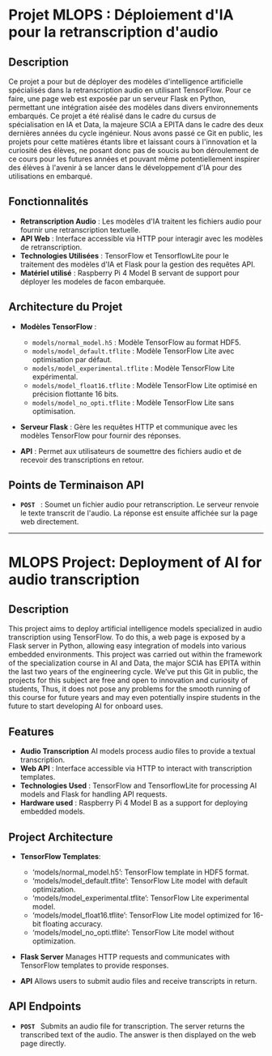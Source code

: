 # Projet MLOPS : Déploiement d'IA pour la retranscription d'audio

## Description

Ce projet a pour but de déployer des modèles d'intelligence artificielle spécialisés dans la retranscription audio en utilisant TensorFlow. Pour ce faire, une page web est exposée par un serveur Flask en Python, permettant une intégration aisée des modèles dans divers environnements embarqués. Ce projet a été réalisé dans le cadre du cursus de spécialisation en IA et Data, la majeure SCIA a EPITA dans le cadre des deux dernières années du cycle ingénieur. Nous avons passé ce Git en public, les projets pour cette matières étants libre et laissant cours à l'innovation et la curiosité des élèves, ne posant donc pas de soucis au bon déroulement de ce cours pour les futures années et pouvant même potentiellement inspirer des élèves à l'avenir à se lancer dans le développement d'IA pour des utilisations en embarqué. 

## Fonctionnalités

- **Retranscription Audio** : Les modèles d'IA traitent les fichiers audio pour fournir une retranscription textuelle.
- **API Web** : Interface accessible via HTTP pour interagir avec les modèles de retranscription.
- **Technologies Utilisées** : TensorFlow et TensorflowLite pour le traitement des modèles d'IA et Flask pour la gestion des requêtes API.
- **Matériel utilisé** : Raspberry Pi 4 Model B servant de support pour déployer les modeles de facon embarquée.   

## Architecture du Projet

- **Modèles TensorFlow** : 
  - `models/normal_model.h5` : Modèle TensorFlow au format HDF5.
  - `models/model_default.tflite` : Modèle TensorFlow Lite avec optimisation par défaut.
  - `models/model_experimental.tflite` : Modèle TensorFlow Lite expérimental.
  - `models/model_float16.tflite` : Modèle TensorFlow Lite optimisé en précision flottante 16 bits.
  - `models/model_no_opti.tflite` : Modèle TensorFlow Lite sans optimisation.

- **Serveur Flask** : Gère les requêtes HTTP et communique avec les modèles TensorFlow pour fournir des réponses.
- **API** : Permet aux utilisateurs de soumettre des fichiers audio et de recevoir des transcriptions en retour.

## Points de Terminaison API

- **`POST `** : Soumet un fichier audio pour retranscription. Le serveur renvoie le texte transcrit de l'audio. La réponse est ensuite affichée sur la page web directement.

---

# MLOPS Project: Deployment of AI for audio transcription

## Description

This project aims to deploy artificial intelligence models specialized in audio transcription using TensorFlow. To do this, a web page is exposed by a Flask server in Python, allowing easy integration of models into various embedded environments. This project was carried out within the framework of the specialization course in AI and Data, the major SCIA has EPITA within the last two years of the engineering cycle. We’ve put this Git in public, the projects for this subject are free and open to innovation and curiosity of students, Thus, it does not pose any problems for the smooth running of this course for future years and may even potentially inspire students in the future to start developing AI for onboard uses. 

## Features

- **Audio Transcription** AI models process audio files to provide a textual transcription.
- **Web API** : Interface accessible via HTTP to interact with transcription templates.
- **Technologies Used** : TensorFlow and TensorflowLite for processing AI models and Flask for handling API requests.
- **Hardware used** : Raspberry Pi 4 Model B as a support for deploying embedded models. 

## Project Architecture

- **TensorFlow Templates**: 
  - ‘models/normal_model.h5’: TensorFlow template in HDF5 format.
  - ‘models/model_default.tflite’: TensorFlow Lite model with default optimization.
  - ‘models/model_experimental.tflite’: TensorFlow Lite experimental model.
  - ‘models/model_float16.tflite’: TensorFlow Lite model optimized for 16-bit floating accuracy.
  - ‘models/model_no_opti.tflite’: TensorFlow Lite model without optimization.
 
- **Flask Server** Manages HTTP requests and communicates with TensorFlow templates to provide responses.
- **API** Allows users to submit audio files and receive transcripts in return.

## API Endpoints

- **`POST `** Submits an audio file for transcription. The server returns the transcribed text of the audio. The answer is then displayed on the web page directly. 
